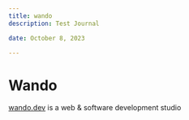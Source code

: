 ```yaml
---
title: wando
description: Test Journal

date: October 8, 2023

---
```


# Wando

[wando.dev](https://wando.dev) is a web & software development studio